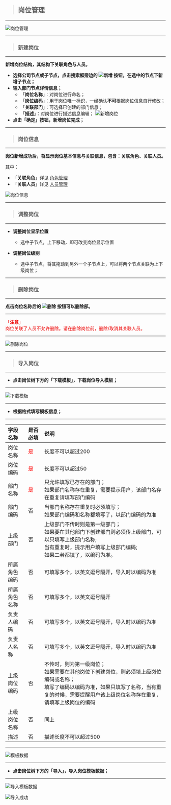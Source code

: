 > ## **岗位管理**

---

![岗位管理](assets/img/Organization-postMana.png "岗位管理")

---

> ### **新建岗位**

---

**新增岗位结构，其结构下关联角色与人员。**

- **选择公司节点或子节点，点击搜索框旁边的  ![新增](assets/img/Organization-deptMana-button-add.png "新增")    按钮，在选中的节点下新增子节点；**
- **输入部门节点详情信息；**
  - 「**岗位名称**」：对岗位进行命名；
  - 「**岗位编码**」：用于岗位唯一标识，一经确认**不可**根据岗位信息自行修改；
  - 「**关联部门**」：可选择已创建的部门信息；
  - 「**描述**」：对岗位进行描述信息编辑；
  ![新增岗位](assets/img/Organization-postMana-add-detail.png "新增岗位")
- **点击「确定」按钮，新增岗位完成；**

---

> ### **岗位信息**

---

**岗位新增成功后，将显示岗位基本信息与关联信息，包含：关联角色、关联人员。**

其中：
- 「**关联角色**」详见 [角色管理](/docs/RoleInfo/roleMana.md)
- 「**关联人员**」详见 [人员管理](/docs/Organization/userMana.md)

![岗位信息](assets/img/Organization-postMana-baseInfo.png "岗位信息")

---

> ### **调整岗位**

---

- **调整岗位显示位置**
  - 选中子节点，上下移动，即可改变岗位显示位置

- **调整岗位级别**
  - 选中子节点，将其拖动到另外一个子节点上，可以将两个节点关联为上下级岗位；

---

> ### **删除岗位**

---

**点击岗位名称后的  ![删除](assets/img/Organization-deptMana-button-delete.png "删除")    按钮可以删除部。**

---

<font color='redLight'>「**注意**」</br>
岗位关联了人员不允许删除。请在删除岗位前，删除/取消其关联人员。
</font>

---

![删除岗位](assets/img/Organization-postMana-delete.png "删除岗位")

---

> ### **导入岗位**

---

- **点击岗位树下方的「**下载模板**」，下载岗位导入模板；**

---

![下载模板](assets/img/Organization-postMana-download-template.png "下载模板")

---

- **根据格式填写模板信息；**

---

|字段名称|是否必填|说明|
|:---|:---|:---|
|岗位名称|<font color='red'>是</font>|长度不可以超过200|
|岗位编码|<font color='red'>是</font>|长度不可以超过50|
|部门名称|<font color='red'>是</font>|只允许填写已存在的部门；</br>如果部门名称存在重复，需要提示用户，该部门名存在重复请填写部门编码|
|部门编码|否|当部门名称存在重复时必须填写；</br>如果部门编码和名称都填写了，以部门编码的为准|
|上级部门|否|上级部门不传时则是第一级部门；</br>如果要在其他部门下创建部门则必须传上级部门，可以只填写上级部门名称;</br>当有重复时，提示用户填写上级部门编码;</br>如果二者都填了，以编码为准。|
|所属角色编码|否|可填写多个，以英文逗号隔开，导入时以编码为准|
|所属角色名称|否|可填写多个，以英文逗号隔开|
|负责人编码|否|可填写多个，以英文逗号隔开，导入时以编码为准|
|负责人名称|否|可填写多个，以英文逗号隔开，导入时以编码为准|
|上级岗位编码|否|不传时，则为第一级岗位；</br>如果需要在其他岗位下创建岗位，则必须填上级岗位编码或名称；</br>填写了编码以编码为准，如果只填写了名称，当有重复的时候，需要提醒用户该上级岗位名称存在重复，请填写上级岗位的编码|
|上级岗位名称|否|同上|
|描述|否|描述长度不可以超过500|

---

![模板数据](assets/img/Organization-postMana-data-template.png "模板数据")

---

- **点击岗位树下方的「**导入**」，导入岗位模板数据；**

---

![导入模板数据](assets/img/Organization-postMana-import-template.png "导入模板数据")

![导入成功](assets/img/Organization-postMana-import-success.png "导入成功")
